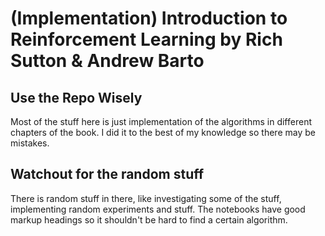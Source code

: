 # (Implementation) Introduction to Reinforcement Learning by Rich Sutton & Andrew Barto
## Use the Repo Wisely
Most of the stuff here is just implementation of the algorithms in different chapters of the book. I did it to the best of my knowledge so there may be mistakes.

## Watchout for the random stuff
There is random stuff in there, like investigating some of the stuff, implementing random experiments and stuff. The notebooks have good markup headings so it shouldn't be hard to find a certain algorithm.

